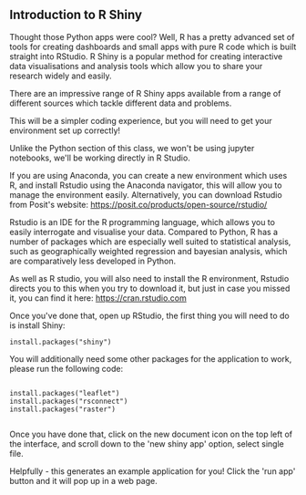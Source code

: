 ## Introduction to R Shiny

Thought those Python apps were cool? Well, R has a pretty advanced set of tools for creating dashboards and small apps with pure R code which is built straight into RStudio. R Shiny is a popular method for creating interactive data visualisations and analysis tools which allow you to share your research widely and easily. 

There are an impressive range of R Shiny apps available from a range of different sources which tackle different data and problems. 

This will be a simpler coding experience, but you will need to get your environment set up correctly! 

Unlike the Python section of this class, we won't be using jupyter notebooks, we'll be working directly in R Studio. 

If you are using Anaconda, you can create a new environment which uses R, and install Rstudio using the Anaconda navigator, this will allow you to manage the environment easily. Alternatively, you can download Rstudio from Posit's website: https://posit.co/products/open-source/rstudio/

Rstudio is an IDE for the R programming language, which allows you to easily interrogate and visualise your data. Compared to Python, R has a number of packages which are especially well suited to statistical analysis, such as geographically weighted regression and bayesian analysis, which are comparatively less developed in Python. 


As well as R studio, you will also need to install the R environment, Rstudio directs you to this when you try to download it, but just in case you missed it, you can find it here: https://cran.rstudio.com

Once you've done that, open up RStudio, the first thing you will need to do is install Shiny:

```install.packages("shiny")```

You will additionally need some other packages for the application to work, please run the following code:

``` 

install.packages("leaflet")
install.packages("rsconnect")
install.packages("raster")


```

Once you have done that, click on the new document icon on the top left of the interface, and scroll down to the 'new shiny app' option, select single file. 

Helpfully - this generates an example application for you! Click the 'run app' button and it will pop up in a web page. 
